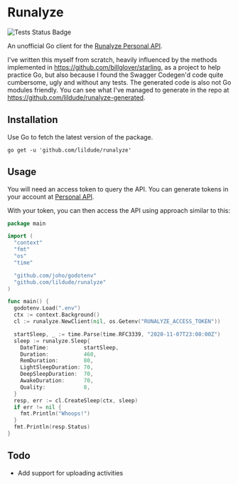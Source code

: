 # Runalyze

![Tests Status Badge](https://github.com/lildude/runalyze/workflows/Tests/badge.svg)

An unofficial Go client for the [Runalyze Personal API](https://runalyze.com/help/article/personal-api).

I've written this myself from scratch, heavily influenced by the methods implemented in <https://github.com/billglover/starling>, as a project to help practice Go, but also because I found the Swagger Codegen'd code quite cumbersome, ugly and without any tests. The generated code is also not Go modules friendly. You can see what I've managed to generate in the repo at <https://github.com/lildude/runalyze-generated>.

## Installation

Use Go to fetch the latest version of the package.

```shell
go get -u 'github.com/lildude/runalyze'
```

## Usage

You will need an access token to query the API. You can generate tokens in your account at [Personal API](https://runalyze.com/settings/personal-api).

With your token, you can then access the API using approach similar to this:

```go
package main

import (
  "context"
  "fmt"
  "os"
  "time"

  "github.com/joho/godotenv"
  "github.com/lildude/runalyze"
)

func main() {
  godotenv.Load(".env")
  ctx := context.Background()
  cl := runalyze.NewClient(nil, os.Getenv("RUNALYZE_ACCESS_TOKEN"))

  startSleep, _ := time.Parse(time.RFC3339, "2020-11-07T23:00:00Z")
  sleep := runalyze.Sleep{
    DateTime:           startSleep,
    Duration:           460,
    RemDuration:        80,
    LightSleepDuration: 70,
    DeepSleepDuration:  70,
    AwakeDuration:      70,
    Quality:            8,
  }
  resp, err := cl.CreateSleep(ctx, sleep)
  if err != nil {
    fmt.Println("Whoops!")
  }
  fmt.Println(resp.Status)
}
```

## Todo

- Add support for uploading activities
